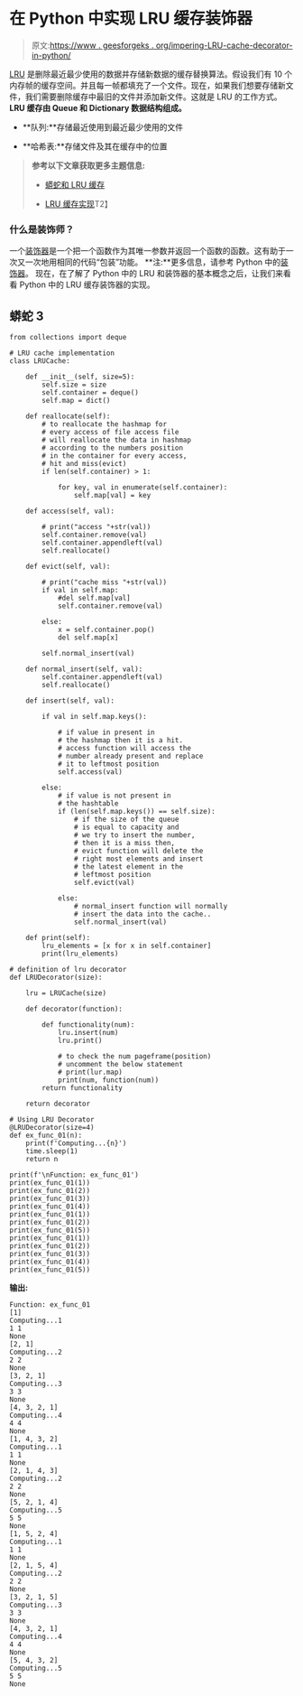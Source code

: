 # 在 Python 中实现 LRU 缓存装饰器

> 原文:[https://www . geesforgeks . org/impering-LRU-cache-decorator-in-python/](https://www.geeksforgeeks.org/implementing-lru-cache-decorator-in-python/)

[LRU](https://www.geeksforgeeks.org/lru-cache-implementation/) 是删除最近最少使用的数据并存储新数据的缓存替换算法。假设我们有 10 个内存帧的缓存空间。并且每一帧都填充了一个文件。现在，如果我们想要存储新文件，我们需要删除缓存中最旧的文件并添加新文件。这就是 LRU 的工作方式。
**LRU 缓存由 Queue 和 Dictionary 数据结构组成。**

*   **队列:**存储最近使用到最近最少使用的文件

*   **哈希表:**存储文件及其在缓存中的位置

> **参考以下文章获取更多主题信息:**
> 
> *   [蟒蛇和 LRU 缓存](https://www.geeksforgeeks.org/python-lru-cache/)
>     
> *   [LRU 缓存实现](https://www.geeksforgeeks.org/lru-cache-implementation/)T2】

### 什么是装饰师？

一个[装饰器](http://geeksforgeeks.org/decorators-in-python/)是一个把一个函数作为其唯一参数并返回一个函数的函数。这有助于一次又一次地用相同的代码“包装”功能。
**注:**更多信息，请参考 Python 中的[装饰器](http://geeksforgeeks.org/decorators-in-python/)。
现在，在了解了 Python 中的 LRU 和装饰器的基本概念之后，让我们来看看 Python 中的 LRU 缓存装饰器的实现。

## 蟒蛇 3

```
from collections import deque

# LRU cache implementation
class LRUCache:

    def __init__(self, size=5):
        self.size = size
        self.container = deque()
        self.map = dict()

    def reallocate(self):
        # to reallocate the hashmap for
        # every access of file access file
        # will reallocate the data in hashmap
        # according to the numbers position
        # in the container for every access,
        # hit and miss(evict)
        if len(self.container) > 1:

            for key, val in enumerate(self.container):
                self.map[val] = key

    def access(self, val):

        # print("access "+str(val))
        self.container.remove(val)
        self.container.appendleft(val)
        self.reallocate()

    def evict(self, val):

        # print("cache miss "+str(val))
        if val in self.map:
            #del self.map[val]
            self.container.remove(val)

        else:
            x = self.container.pop()
            del self.map[x]

        self.normal_insert(val)

    def normal_insert(self, val):
        self.container.appendleft(val)
        self.reallocate()

    def insert(self, val):

        if val in self.map.keys():

            # if value in present in
            # the hashmap then it is a hit.
            # access function will access the
            # number already present and replace
            # it to leftmost position
            self.access(val)

        else:
            # if value is not present in
            # the hashtable
            if (len(self.map.keys()) == self.size):
                # if the size of the queue
                # is equal to capacity and
                # we try to insert the number,
                # then it is a miss then,
                # evict function will delete the
                # right most elements and insert
                # the latest element in the
                # leftmost position
                self.evict(val)

            else:
                # normal_insert function will normally
                # insert the data into the cache..
                self.normal_insert(val)

    def print(self):
        lru_elements = [x for x in self.container]
        print(lru_elements)

# definition of lru decorator
def LRUDecorator(size):

    lru = LRUCache(size)

    def decorator(function):

        def functionality(num):
            lru.insert(num)
            lru.print()

            # to check the num pageframe(position)
            # uncomment the below statement
            # print(lur.map)
            print(num, function(num))
        return functionality

    return decorator

# Using LRU Decorator
@LRUDecorator(size=4)
def ex_func_01(n):
    print(f'Computing...{n}')
    time.sleep(1)
    return n

print(f'\nFunction: ex_func_01')
print(ex_func_01(1))
print(ex_func_01(2))
print(ex_func_01(3))
print(ex_func_01(4))
print(ex_func_01(1))
print(ex_func_01(2))
print(ex_func_01(5))
print(ex_func_01(1))
print(ex_func_01(2))
print(ex_func_01(3))
print(ex_func_01(4))
print(ex_func_01(5))
```

**输出:**

```
Function: ex_func_01
[1]
Computing...1
1 1
None
[2, 1]
Computing...2
2 2
None
[3, 2, 1]
Computing...3
3 3
None
[4, 3, 2, 1]
Computing...4
4 4
None
[1, 4, 3, 2]
Computing...1
1 1
None
[2, 1, 4, 3]
Computing...2
2 2
None
[5, 2, 1, 4]
Computing...5
5 5
None
[1, 5, 2, 4]
Computing...1
1 1
None
[2, 1, 5, 4]
Computing...2
2 2
None
[3, 2, 1, 5]
Computing...3
3 3
None
[4, 3, 2, 1]
Computing...4
4 4
None
[5, 4, 3, 2]
Computing...5
5 5
None
```